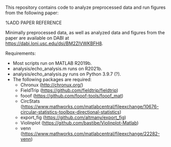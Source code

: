 This repository contains code to analyze preprocessed data and run figures from the following paper:

%ADD PAPER REFERENCE

Minimally preprocessed data, as well as analyzed data and figures from the paper are available on DABI at https://dabi.loni.usc.edu/dsi/BM2ZIVWKBFH8.

Requirements:
- Most scripts run on MATLAB R2019b.
- analysis/echo_analysis.m runs on R2021b.
- analysis/echo_analysis.py runs on Python 3.9.7 (?).
- The following packages are required:
	- Chronux (http://chronux.org/)
	- FieldTrip (https://github.com/fieldtrip/fieldtrip)
	- fooof (https://github.com/fooof-tools/fooof_mat)
	- CircStats (https://www.mathworks.com/matlabcentral/fileexchange/10676-circular-statistics-toolbox-directional-statistics)
	- export_fig (https://github.com/altmany/export_fig)
	- Violinplot (https://github.com/bastibe/Violinplot-Matlab)
	- venn (https://www.mathworks.com/matlabcentral/fileexchange/22282-venn)